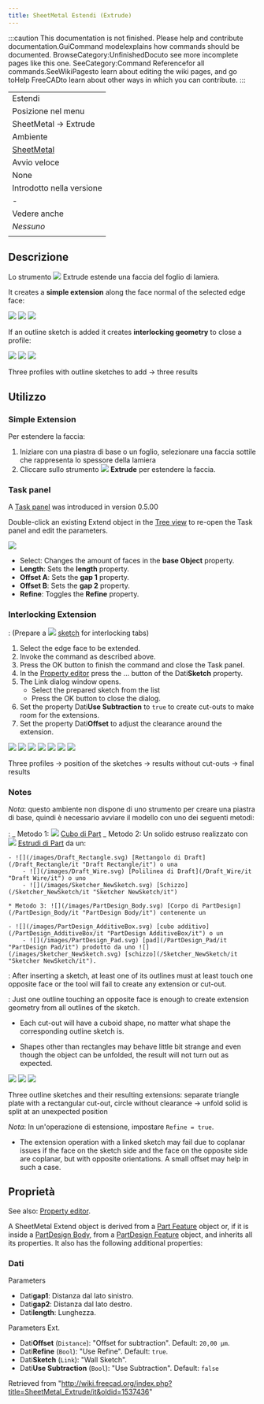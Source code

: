 ```yaml
---
title: SheetMetal Estendi (Extrude)
---
```


:::caution
This documentation is not finished. Please help and contribute documentation.GuiCommand modelexplains how commands should be documented. BrowseCategory:UnfinishedDocuto see more incomplete pages like this one. SeeCategory:Command Referencefor all commands.SeeWikiPagesto learn about editing the wiki pages, and go toHelp FreeCADto learn about other ways in which you can contribute.
:::

|                                                                  |
| ---------------------------------------------------------------- |
| Estendi                                                          |
| Posizione nel menu                                               |
| SheetMetal → Extrude                                             |
| Ambiente                                                         |
| [SheetMetal](/SheetMetal_Workbench/it "SheetMetal Workbench/it") |
| Avvio veloce                                                     |
| None                                                             |
| Introdotto nella versione                                        |
| -                                                                |
| Vedere anche                                                     |
| _Nessuno_                                                        |
|                                                                  |

## Descrizione

Lo strumento ![](/images/SheetMetal_Extrude.svg) Extrude estende una faccia del foglio di lamiera.

It creates a **simple extension** along the face normal of the selected edge face:

![](/images/SheetMetal_Extrude-01.png) ![](/images/Button_right.svg)
![](/images/SheetMetal_Extrude-02.png)

If an outline sketch is added it creates **interlocking geometry** to close a profile:

![](/images/SheetMetal_Extrude-05.png) ![](/images/Button_right.svg)
![](/images/SheetMetal_Extrude-04.png)

Three profiles with outline sketches to add → three results

## Utilizzo

### Simple Extension

Per estendere la faccia:

1. Iniziare con una piastra di base o un foglio, selezionare una faccia sottile che rappresenta lo spessore della lamiera
2. Cliccare sullo strumento ![](/images/SheetMetal_Extrude.svg) **Extrude** per estendere la faccia.

### Task panel

A [Task panel](/Task_panel "Task panel") was introduced in version 0.5.00

Double-click an existing Extend object in the [Tree view](/Tree_view "Tree view") to re-open the Task panel and edit the parameters.

![](/images/SheetMetal_Extrude-Task.png)

- Select: Changes the amount of faces in the **base Object** property.
- **Length**: Sets the **length** property.
- **Offset A**: Sets the **gap 1** property.
- **Offset B**: Sets the **gap 2** property.
- **Refine**: Toggles the **Refine** property.

### Interlocking Extension

: (Prepare a ![](/images/Workbench_Sketcher.svg) [sketch](/Sketcher_Workbench "Sketcher Workbench") for interlocking tabs)

1. Select the edge face to be extended.
2. Invoke the command as described above.
3. Press the OK button to finish the command and close the Task panel.
4. In the [Property editor](/Property_editor "Property editor") press the ... button of the Dati**Sketch** property.
5. The Link dialog window opens.
   - Select the prepared sketch from the list
   - Press the OK button to close the dialog.
6. Set the property Dati**Use Subtraction** to `true` to create cut-outs to make room for the extensions.
7. Set the property Dati**Offset** to adjust the clearance around the extension.

![](/images/SheetMetal_Extrude-03.png) ![](/images/Button_right.svg)
![](/images/SheetMetal_Extrude-05.png) ![](/images/Button_right.svg)
![](/images/SheetMetal_Extrude-06.png) ![](/images/Button_right.svg)
![](/images/SheetMetal_Extrude-04.png)

Three profiles → position of the sketches → results without cut-outs → final results

### Notes

_Nota_: questo ambiente non dispone di uno strumento per creare una piastra di base, quindi è necessario avviare il modello con uno dei seguenti metodi:

: _ Metodo 1: ![](/images/Part_Box.svg) [Cubo di Part](/Part_Box/it "Part Box/it")
_ Metodo 2: Un solido estruso realizzato con ![](/images/Part_Extrude.svg) [Estrudi di Part](/Part_Extrude/it "Part Extrude/it") da un:

    - ![](/images/Draft_Rectangle.svg) [Rettangolo di Draft](/Draft_Rectangle/it "Draft Rectangle/it") o una
        - ![](/images/Draft_Wire.svg) [Polilinea di Draft](/Draft_Wire/it "Draft Wire/it") o uno
        - ![](/images/Sketcher_NewSketch.svg) [Schizzo](/Sketcher_NewSketch/it "Sketcher NewSketch/it")

    * Metodo 3: ![](/images/PartDesign_Body.svg) [Corpo di PartDesign](/PartDesign_Body/it "PartDesign Body/it") contenente un

    - ![](/images/PartDesign_AdditiveBox.svg) [cubo additivo](/PartDesign_AdditiveBox/it "PartDesign AdditiveBox/it") o un
        - ![](/images/PartDesign_Pad.svg) [pad](/PartDesign_Pad/it "PartDesign Pad/it") prodotto da uno ![](/images/Sketcher_NewSketch.svg) [schizzo](/Sketcher_NewSketch/it "Sketcher NewSketch/it").

: After inserting a sketch, at least one of its outlines must at least touch one opposite face or the tool will fail to create any extension or cut-out.

: Just one outline touching an opposite face is enough to create extension geometry from all outlines of the sketch.

- Each cut-out will have a cuboid shape, no matter what shape the corresponding outline sketch is.

- Shapes other than rectangles may behave little bit strange and even though the object can be unfolded, the result will not turn out as expected.

![](/images/SheetMetal_Extrude-07.png) ![](/images/Button_right.svg)
![](/images/SheetMetal_Extrude-08.png)

Three outline sketches and their resulting extensions: separate triangle plate with a rectangular cut-out, circle without clearance → unfold solid is split at an unexpected position

_Nota_: In un'operazione di estensione, impostare `Refine = true`.

- The extension operation with a linked sketch may fail due to coplanar issues if the face on the sketch side and the face on the opposite side are coplanar, but with opposite orientations. A small offset may help in such a case.

## Proprietà

See also: [Property editor](/Property_editor "Property editor").

A SheetMetal Extend object is derived from a [Part Feature](/Part_Feature "Part Feature") object or, if it is inside a [PartDesign Body](/PartDesign_Body "PartDesign Body"), from a [PartDesign Feature](/PartDesign_Feature "PartDesign Feature") object, and inherits all its properties. It also has the following additional properties:

### Dati

Parameters

- Dati**gap1**: Distanza dal lato sinistro.
- Dati**gap2**: Distanza dal lato destro.
- Dati**length**: Lunghezza.

Parameters Ext.

- Dati**Offset** (`Distance`): "Offset for subtraction". Default: `20,00 µm`.
- Dati**Refine** (`Bool`): "Use Refine". Default: `true`.
- Dati**Sketch** (`Link`): "Wall Sketch".
- Dati**Use Subtraction** (`Bool`): "Use Subtraction". Default: `false`

Retrieved from "<http://wiki.freecad.org/index.php?title=SheetMetal_Extrude/it&oldid=1537436>"
